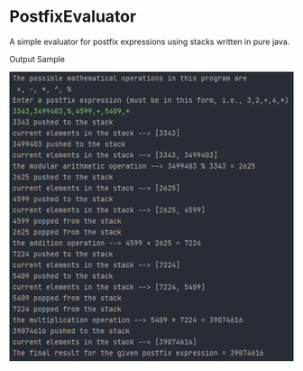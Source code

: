 # PostfixEvaluator

A simple evaluator for postfix expressions using stacks written in pure java.
<p>Output Sample</p>

![img_1.png](img1.png)
